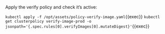 Apply the verify policy and check it’s active:

`kubectl apply -f /opt/assets/policy-verify-image.yaml`{{exec}}
`kubectl get clusterpolicy verify-image-prod -o jsonpath='{.spec.rules[0].verifyImages[0].mutateDigest}'`{{exec}}
